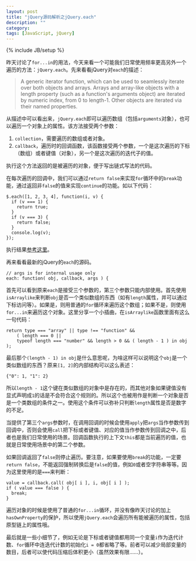 ```yaml
---
layout: post
title: "jQuery源码解析之jQuery.each"
description: ""
category: 
tags: [JavaScript, jQuery]
---
```

{% include JB/setup %}

昨天讨论了`for...in`的用法，今天来看一个可能我们日常使用频率更高另外一个遍历的方法：`jQuery.each`。先来看看jQuery对`each`的描述：

> A generic iterator function, which can be used to seamlessly iterate over both objects and arrays. Arrays and array-like objects with a length property (such as a function's arguments object) are iterated by numeric index, from 0 to length-1. Other objects are iterated via their named properties.

从描述中可以看出来，`jQuery.each`即可以遍历数组（包括`arguments`对象），也可以遍历一个对象上的属性。该方法接受两个参数：

1. `collection`，需要遍历的数组或者对象。
2. `callback`，遍历时的回调函数，该函数接受两个参数，一个是这次遍历的下标（数组）或者键值（对象），另一个是这次遍历的迭代子的值。

执行这个方法返回的是被遍历的对象，便于写出链式写法的代码。

在每次遍历的回调中，我们可以通过`return false`来实现`for`循环中的`break`功能，通过返回非`false`的值来实现`continue`的功能。如以下代码：

    $.each([1, 2, 3, 4], function(i, v) {
      if (v === 1) {
        return true;
      }
      if (v === 3) {
        return false;
      }
      console.log(v);
    });

执行结果[参考这里](http://jsfiddle.net/HWh6Y/show)。

再来看看最新的jQuery的`each`的源码。

    // args is for internal usage only
    each: function( obj, callback, args ) {

首先可以看到原来`each`是接受三个参数的，第三个参数只能内部使用。首先使用`isArraylike`来判断`obj`是否一个类似数组的东西（如有`length`属性，并可以通过下标访问等）。如果是，则用普通的`for`循环来遍历这个数组；如果不是，则使用`for...in`来遍历这个对象。这里分享一个小插曲，在`isArraylike`函数里面有这么一句代码：

    return type === "array" || type !== "function" &&
        ( length === 0 ||
        typeof length === "number" && length > 0 && ( length - 1 ) in obj );

最后那个`(length - 1) in obj`是什么意思呢，为啥这样可以说明这个`obj`是一个类似数组的东西？原来`[1, 2]`的内部结构可以这么表述：

    {"0": 1, "1": 2}

所以`length - 1`这个键在类似数组的对象中是存在的，而其他对象如果键值没有显式声明成`1`的话是不会符合这个规则的。所以这个也被用作是判断一个对象是否是一个类数组的条件之一。使用这个条件可以弥补只判断`length`属性是否是数字的不足。

当提供了第三个`args`参数时，在调用回调的时候会使用`apply`把`args`当作参数传到回调中，否则会使用`call`把下标或者键值、对应的值当作参数传到回调之中，后者也是我们日常使用的场景。回调函数执行的上下文`this`都是当前遍历的值，也就是日常使用场景中的第二个参数。

如果回调返回了`false`则停止遍历。要注意，如果要使用`break`的功能，一定要`return false`，不能返回强制转换后是`false`的值，例如`0`或者空字符串等等。因为这里使用的是`===`来判断：

    value = callback.call( obj[ i ], i, obj[ i ] );
    if ( value === false ) {
      break;
    }

遍历对象的时候是使用了普通的`for...in`循环，并没有像昨天讨论的加上`hasOwnProperty`的保护，所以使用`jQuery.each`会遍历所有能被遍历的属性，包括原型链上的属性哦。

最后就是一些小细节了，例如无论是下标或者键值都用同一个变量`i`作为迭代计数、`for`循环中连迭代计数的初始化`i = 0`都省略了等。前者可以减少局部变量的数目，后者可以使代码压缩后体积更小（虽然效果有限……）。

